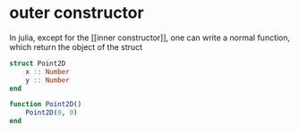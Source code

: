 # outer constructor

In julia, except for the [[inner constructor]], one can write a normal function, which return the object of the struct

```Julia
struct Point2D
    x :: Number
    y :: Number
end

function Point2D()
    Point2D(0, 0)
end
```